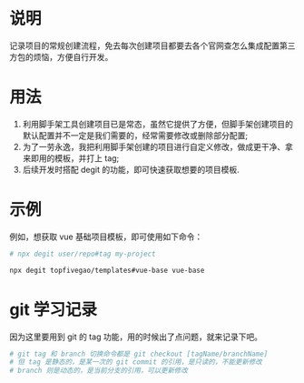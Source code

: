 # 说明
记录项目的常规创建流程，免去每次创建项目都要去各个官网查怎么集成配置第三方包的烦恼，方便自行开发。

# 用法
1. 利用脚手架工具创建项目已是常态，虽然它提供了方便，但脚手架创建项目的默认配置并不一定是我们需要的，经常需要修改或删除部分配置;
2. 为了一劳永逸，我把利用脚手架创建的项目进行自定义修改，做成更干净、拿来即用的模板，并打上 tag;
3. 后续开发时搭配 degit 的功能，即可快速获取想要的项目模板.

# 示例
例如，想获取 vue 基础项目模板，即可使用如下命令：

```bash
# npx degit user/repo#tag my-project

npx degit topfivegao/templates#vue-base vue-base
```

# git 学习记录
因为这里要用到 git 的 tag 功能，用的时候出了点问题，就来记录下吧。
```bash
# git tag 和 branch 切换命令都是 git checkout [tagName/branchName]
# 但 tag 是静态的，是某一次的 git commit 的引用，是只读的，不能更新修改
# branch 则是动态的，是当前分支的引用，可以更新修改
```